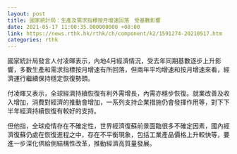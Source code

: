 ```yaml
---
layout: post
title: 國家統計局：生產及需求指標按月增速回落　受基數影響
date: 2021-05-17 11:00:35.000000000 +08:00
link: https://news.rthk.hk/rthk/ch/component/k2/1591274-20210517.htm
categories: rthk
---
```


國家統計局發言人付凌暉表示，內地4月經濟情況，受去年同期基數逐步上升影響，多數生產和需求指標按月增速有所回落，但兩年平均增速和按月增速來看，經濟運行繼續保持穩定恢復勢頭。

付凌暉又表示，全球經濟持續恢復有利外需增長，內需亦穩步恢復。就業改善及收入增加，消費對經濟的推動會增加，一系列支持企業措施仍會發揮作用等，對下下半年經濟持續恢復有較好的支持。

但他指，全球疫情存在不確定性，世界經濟復蘇前景面臨很多不確定因素，國內經濟復蘇仍處在恢復進程之中，存在不平衡現象，包括工業產品價格上升較快等，要進一步深化供給側結構性改革，推動經濟高質量發展。
